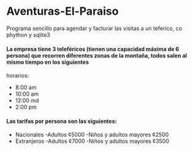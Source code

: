 # Aventuras-El-Paraiso
Programa sencillo para agendar y facturar las visitas a un teferico, co phython y sqlite3

#### La empresa tiene 3 teleféricos (tienen una capacidad máxima de 6 persona) que recorren diferentes zonas de la montaña, todos salen al mismo tiempo en los siguientes
horarios:
- 8:00 am
- 10:00 am
- 12:00 md
- 2:00 pm

#### Las tarifas por persona son las siguientes:
- Nacionales 
  -Adultos ¢5000 
  -Niños y adultos mayores ¢2500
- Extranjeros
  -Adultos ¢7000 
  -Niños y adultos mayores ¢3500

